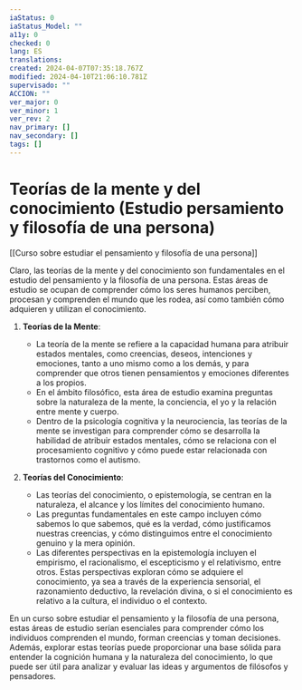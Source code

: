 ```yaml
---
iaStatus: 0
iaStatus_Model: ""
a11y: 0
checked: 0
lang: ES
translations: 
created: 2024-04-07T07:35:18.767Z
modified: 2024-04-10T21:06:10.781Z
supervisado: ""
ACCION: ""
ver_major: 0
ver_minor: 1
ver_rev: 2
nav_primary: []
nav_secondary: []
tags: []
---
```

# Teorías de la mente y del conocimiento (Estudio persamiento y filosofía de una persona)

[[Curso sobre estudiar el pensamiento y filosofía de una persona]]

Claro, las teorías de la mente y del conocimiento son fundamentales en el estudio del pensamiento y la filosofía de una persona. Estas áreas de estudio se ocupan de comprender cómo los seres humanos perciben, procesan y comprenden el mundo que les rodea, así como también cómo adquieren y utilizan el conocimiento.

1. **Teorías de la Mente**:
   - La teoría de la mente se refiere a la capacidad humana para atribuir estados mentales, como creencias, deseos, intenciones y emociones, tanto a uno mismo como a los demás, y para comprender que otros tienen pensamientos y emociones diferentes a los propios.
   - En el ámbito filosófico, esta área de estudio examina preguntas sobre la naturaleza de la mente, la conciencia, el yo y la relación entre mente y cuerpo.
   - Dentro de la psicología cognitiva y la neurociencia, las teorías de la mente se investigan para comprender cómo se desarrolla la habilidad de atribuir estados mentales, cómo se relaciona con el procesamiento cognitivo y cómo puede estar relacionada con trastornos como el autismo.

2. **Teorías del Conocimiento**:
   - Las teorías del conocimiento, o epistemología, se centran en la naturaleza, el alcance y los límites del conocimiento humano.
   - Las preguntas fundamentales en este campo incluyen cómo sabemos lo que sabemos, qué es la verdad, cómo justificamos nuestras creencias, y cómo distinguimos entre el conocimiento genuino y la mera opinión.
   - Las diferentes perspectivas en la epistemología incluyen el empirismo, el racionalismo, el escepticismo y el relativismo, entre otros. Estas perspectivas exploran cómo se adquiere el conocimiento, ya sea a través de la experiencia sensorial, el razonamiento deductivo, la revelación divina, o si el conocimiento es relativo a la cultura, el individuo o el contexto.

En un curso sobre estudiar el pensamiento y la filosofía de una persona, estas áreas de estudio serían esenciales para comprender cómo los individuos comprenden el mundo, forman creencias y toman decisiones. Además, explorar estas teorías puede proporcionar una base sólida para entender la cognición humana y la naturaleza del conocimiento, lo que puede ser útil para analizar y evaluar las ideas y argumentos de filósofos y pensadores.